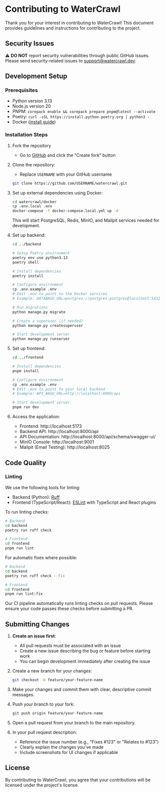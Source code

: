 # Contributing to WaterCrawl

Thank you for your interest in contributing to WaterCrawl! This document provides guidelines and instructions for contributing to the project.

## Security Issues

⚠️ **DO NOT** report security vulnerabilities through public GitHub issues. Please send security-related issues to [support@watercrawl.dev](mailto:support@watercrawl.dev).

## Development Setup

### Prerequisites

- Python version 3.13
- Node.js version 20
- PNPM: `corepack enable && corepack prepare pnpm@latest --activate`
- Poetry: `curl -sSL https://install.python-poetry.org | python3 -`
- Docker ([install guide](https://www.docker.com/get-docker))

### Installation Steps

1. Fork the repository

    - Go to [GitHub](https://github.com/watercrawl/watercrawl/fork) and click the "Create fork" button

2. Clone the repository:
    - Replace `USERNAME` with your GitHub username
    ```bash
    git clone https://github.com/USERNAME/watercrawl.git
    ```

3. Set up external dependencies using Docker:

    ```bash
    cd watercrawl/docker
    cp .env.local .env
    docker-compose -f docker-compose.local.yml up -d
    ```

    This will start PostgreSQL, Redis, MinIO, and Mailpit services needed for development.

4. Set up backend:

    ```bash
    cd ../backend
    
    # Setup Poetry environment
    poetry env use python3.13
    poetry shell
    
    # Install dependencies
    poetry install
    
    # Configure environment
    cp .env.example .env
    # Edit .env to point to the Docker services
    # Example: DATABASE_URL=postgres://postgres:postgres@localhost:5432/postgres
    
    # Run migrations
    python manage.py migrate
    
    # Create a superuser (if needed)
    python manage.py createsuperuser
    
    # Start development server
    python manage.py runserver
    ```

5. Set up frontend:

    ```bash
    cd ../frontend
    
    # Install dependencies
    pnpm install
    
    # Configure environment
    cp .env.example .env
    # Edit .env to point to your local backend
    # Example: API_BASE_URL=http://localhost:8000/api
    
    # Start development server
    pnpm run dev
    ```

6. Access the application:
    - Frontend: http://localhost:5173
    - Backend API: http://localhost:8000/api
    - API Documentation: http://localhost:8000/api/schema/swagger-ui/
    - MinIO Console: http://localhost:9001
    - Mailpit (Email Testing): http://localhost:8025


## Code Quality

### Linting

We use the following tools for linting:

- Backend (Python): [Ruff](https://github.com/astral-sh/ruff)
- Frontend (TypeScript/React): [ESLint](https://eslint.org/) with TypeScript and React plugins

To run linting checks:

```bash
# Backend
cd backend
poetry run ruff check

# Frontend
cd frontend
pnpm run lint
```

For automatic fixes where possible:

```bash
# Backend
cd backend
poetry run ruff check --fix

# Frontend
cd frontend
pnpm run lint:fix
```

Our CI pipeline automatically runs linting checks on pull requests. Please ensure your code passes these checks before submitting a PR.

## Submitting Changes

1. **Create an issue first**:
   - All pull requests must be associated with an issue
   - Create a new issue describing the bug or feature before starting work
   - You can begin development immediately after creating the issue

2. Create a new branch for your changes:
   ```bash
   git checkout -b feature/your-feature-name
   ```

3. Make your changes and commit them with clear, descriptive commit messages.

4. Push your branch to your fork:
   ```bash
   git push origin feature/your-feature-name
   ```

5. Open a pull request from your branch to the main repository.

6. In your pull request description:
   - Reference the issue number (e.g., "Fixes #123" or "Relates to #123")
   - Clearly explain the changes you've made
   - Include screenshots for UI changes if applicable

## License

By contributing to WaterCrawl, you agree that your contributions will be licensed under the project's license.
